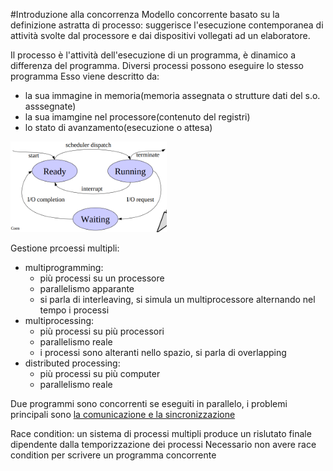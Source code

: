 #Introduzione alla concorrenza
Modello concorrente basato su la definizione astratta di processo: suggerisce l'esecuzione contemporanea di attività svolte dal processore e dai dispositivi vollegati ad un elaboratore.

Il processo è l'attività dell'esecuzione di un programma, è dinamico a differenza del programma. Diversi processi possono eseguire lo stesso programma
Esso viene descritto da:
- la sua immagine in memoria(memoria assegnata o strutture dati del s.o. asssegnate)
- la sua imamgine nel processore(contenuto del registri)
- lo stato di avanzamento(esecuzione o attesa)
<img src="image.png" width="250">

Gestione prcoessi multipli:
- multiprogramming:
    - più processi su un processore
    - parallelismo apparante
    - si parla di interleaving, si simula un multiprocessore alternando nel tempo i processi
- multiprocessing:
    - più processi su più processori
    - parallelismo reale
    - i processi sono alteranti nello spazio, si parla di overlapping
- distributed processing:
    - più processi su più computer
    - parallelismo reale

Due programmi sono concorrenti se eseguiti in parallelo, i problemi principali sono <u>la comunicazione e la sincronizzazione</u>

Race condition: un sistema di processi multipli produce un rislutato finale dipendente dalla temporizzazione dei processi
Necessario non avere race condition per scrivere un programma concorrente







